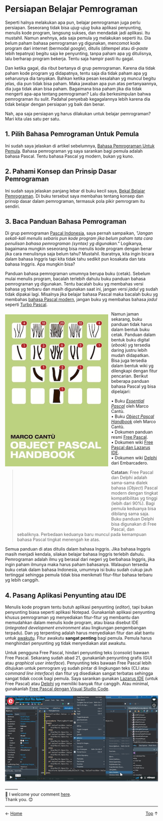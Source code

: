 # Persiapan Belajar Pemrograman

Seperti halnya melakukan apa pun, belajar pemrograman juga perlu persiapan. Seseorang tidak bisa *ujug-ujug* buka aplikasi penyunting, menulis kode program, langsung sukses, dan mendadak jadi aplikasi. Itu mustahil. Namun anehnya, ada saja pemula yg melakukan seperti itu. Dia belum paham bahasa pemrograman yg digunakan, mencomot kode program dari internet (bermodal *google*), ditulis (ditempel atau di-*paste* lebih tepatnya) begitu saja ke penyunting, tanpa paham apa yg ditulisnya, lalu berharap program bekerja. Tentu saja hampir pasti itu gagal.

Dan ketika gagal, dia ribut bertanya di grup pemrograman. Karena dia tidak paham kode program yg didapatnya, tentu saja dia tidak paham apa yg seharusnya dia tanyakan. Bahkan ketika pesan kesalahan yg muncul begitu jelas, dia pun tidak bisa paham. Maka jawaban apa pun atas pertanyaannya, dia juga tidak akan bisa paham. Bagaimana bisa paham jika dia tidak mengerti apa-apa tentang pemrograman? Lalu dia berkesimpulan bahwa pemrograman itu sulit. Padahal penyebab kegagalannya lebih karena dia tidak belajar dengan persiapan yg baik dan benar.

Nah, apa saja persiapan yg harus dilakukan untuk belajar pemrograman? Mari kita ulas satu per satu.

## 1. Pilih Bahasa Pemrograman Untuk Pemula

Ini sudah saya jelaskan di artikel sebelumnya, [Bahasa Pemrograman Untuk Pemula][12]. Bahasa pemrograman yg saya sarankan bagi pemula adalah bahasa Pascal. Tentu bahasa Pascal yg modern, bukan yg kuno.

## 2. Pahami Konsep dan Prinsip Dasar Pemrograman

Ini sudah saya jelaskan panjang lebar di buku kecil saya, [Bekal Belajar Pemrograman][13]. Di buku tersebut saya membahas tentang konsep dan prinsip dasar dalam pemrograman, termasuk pola pikir pemrogram itu sendiri.

## 3. Baca Panduan Bahasa Pemrograman

Di grup pemrograman [Pascal Indonesia][1], saya pernah sampaikan, *"Jangan sekali-kali menulis sebaris pun kode program jika belum paham tata cara penulisan bahasa pemrograman (syntax) yg digunakan."* Logikanya, bagaimana mungkin seseorang bisa menulis kode program dengan benar jika cara menulisnya saja belum tahu? Mustahil. Ibaratnya, kita ingin bicara dalam bahasa Inggris tapi kita tidak tahu sedikit pun kosakata dan tata bahasa Inggris. Apa mungkin bisa?

Panduan bahasa pemrograman umumnya berupa buku (cetak). Sebelum mulai menulis program, bacalah terlebih dahulu buku panduan bahasa pemrograman yg digunakan. Tentu bacalah buku yg membahas versi bahasa yg terbaru dan masih digunakan saat ini, jangan versi *jadul* yg sudah tidak dipakai lagi. Misalnya jika belajar bahasa Pascal maka bacalah buku yg membahas [bahasa Pascal modern][2], jangan buku yg membahas bahasa *jadul* seperti [Turbo Pascal][3].

<img align="left" style="margin: 10px 10px 200px 0" src="img/delphi_handbook.jpg">

Namun jaman sekarang, buku panduan tidak harus dalam bentuk buku cetak. Panduan dalam bentuk buku digital (*ebook*) yg tersedia daring justru lebih mudah didapatkan. Bisa juga tersedia dalam bentuk wiki yg dilengkapi dengan fitur pencarian. Berikut beberapa panduan bahasa Pascal yg bisa dipelajari:

• Buku [*Essential Pascal*][6] oleh Marco Cantù.    
• Buku [*Object Pascal Handbook*][7] oleh Marco Cantù.    
• Dokumen panduan resmi [Free Pascal][4].    
• Dokumen wiki [Free Pascal dan Lazarus IDE][5].    
• Dokumen wiki [Delphi][8] dari Embarcadero.

> **Catatan**: Free Pascal dan Delphi adalah sama-sama dialek bahasa (*Object*) Pascal modern dengan tingkat kompatibilitas yg tinggi (lebih dari 90%). Bagi pemula keduanya bisa dibilang sama saja. Buku panduan Delphi bisa digunakan di Free Pascal, dan sebaliknya. Perbedaan keduanya baru muncul pada kemampuan bahasa Pascal tingkat menengah ke atas.

Semua panduan di atas ditulis dalam bahasa Inggris. Jika bahasa Inggris masih menjadi kendala, silakan belajar bahasa Inggris terlebih dahulu. Pemrograman adalah ilmu yg berasal dari negeri yg berbahasa Inggris, jika ingin paham ilmunya maka harus paham bahasanya. Walaupun tersedia buku cetak dalam bahasa Indonesia, umumnya isi buku sudah cukup jauh tertinggal sehingga pemula tidak bisa menikmati fitur-fitur bahasa terbaru yg lebih canggih.

## 4. Pasang Aplikasi Penyunting atau IDE

Menulis kode program tentu butuh aplikasi penyunting (*editor*), tapi bukan penyunting biasa seperti aplikasi Notepad. Gunakanlah aplikasi penyunting khusus pemrograman yg menyediakan fitur-fitur yg membantu dan memudahkan dalam menulis kode program, atau biasa disebut IDE (*integrated development environment* atau lingkungan pengembangan terpadu). Dan yg terpenting adalah harus menyediakan fitur dan alat bantu untuk [awakutu][9]. Fitur awakutu **sangat penting** bagi pemula. Pemula harus menghindari penyunting yg tidak menyediakan alat awakutu.

Untuk pengguna Free Pascal, hindari penyunting teks (*console*) bawaan Free Pascal. Sekarang sudah abad 21, gunakanlah penyunting grafis (GUI atau *graphical user interface*). Penyunting teks bawaan Free Pascal lebih ditujukan untuk pemrogram yg sudah pintar di lingkungan teks (CLI atau *command line interface*) dan fitur yg disediakan sangat terbatas sehingga sangat tidak cocok bagi pemula. Saya sarankan gunakan [Lazarus IDE][10] (untuk Free Pascal) atau [Delphi][14] yg memiliki banyak fitur canggih. Atau minimal, gunakanlah [Free Pascal dengan Visual Studio Code][11].

[![Delphi demo video.](img/delphi_rio_thumb.png)](https://player.vimeo.com/video/300656745)

———  
💬 I welcome your comment [here](https://github.com/pakLebah/paklebah.github.io/issues/7).  
Thank you. 😊

---
<span style="float: left">← [Home](index.md)</span> <span style="float: right">[Top](#top) ↑</span>

[1]: https://www.facebook.com/groups/pascal.id/
[2]: https://pak.lebah.web.id/pascal5.html
[3]: https://pak.lebah.web.id/saynototp.html
[4]: https://freepascal.org/docs.html
[5]: http://wiki.freepascal.org
[6]: http://www.marcocantu.com/epascal/
[7]: http://forms.embarcadero.com/sDownloadMarcoseBook
[8]: http://docwiki.embarcadero.com/RADStudio/Rio/en/Main_Page
[9]: https://paklebah.github.io/mengenal-awakutu.html
[10]: https://www.lazarus-ide.org/
[11]: https://paklebah.github.io/fpc-dan-vscode.html
[12]: https://paklebah.github.io/bahasa-pemrograman-pemula.html
[13]: https://pak.lebah.web.id/ebook/pascal.id_kulgram1.pdf
[14]: https://www.embarcadero.com/products/delphi
